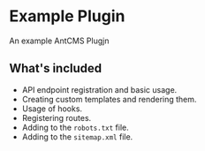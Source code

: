 # Example Plugin

An example AntCMS Plugjn

## What's included

 - API endpoint registration and basic usage.
 - Creating custom templates and rendering them.
 - Usage of hooks.
 - Registering routes.
 - Adding to the `robots.txt` file.
 - Adding to the `sitemap.xml` file.
